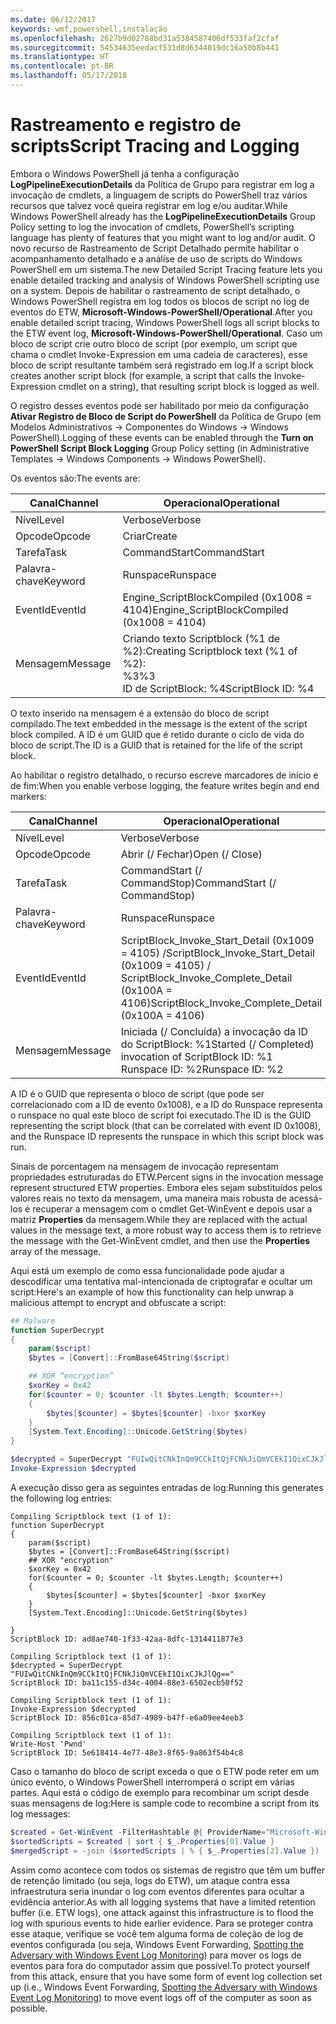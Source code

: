 ```yaml
---
ms.date: 06/12/2017
keywords: wmf,powershell,instalação
ms.openlocfilehash: 2627b9d02788bd31a5384587406df533faf2cfaf
ms.sourcegitcommit: 54534635eedacf531d8d6344019dc16a50b8b441
ms.translationtype: HT
ms.contentlocale: pt-BR
ms.lasthandoff: 05/17/2018
---
```

# <a name="script-tracing-and-logging"></a><span data-ttu-id="c263b-102">Rastreamento e registro de scripts</span><span class="sxs-lookup"><span data-stu-id="c263b-102">Script Tracing and Logging</span></span>

<span data-ttu-id="c263b-103">Embora o Windows PowerShell já tenha a configuração **LogPipelineExecutionDetails** da Política de Grupo para registrar em log a invocação de cmdlets, a linguagem de scripts do PowerShell traz vários recursos que talvez você queira registrar em log e/ou auditar.</span><span class="sxs-lookup"><span data-stu-id="c263b-103">While Windows PowerShell already has the **LogPipelineExecutionDetails** Group Policy setting to log the invocation of cmdlets, PowerShell’s scripting language has plenty of features that you might want to log and/or audit.</span></span> <span data-ttu-id="c263b-104">O novo recurso de Rastreamento de Script Detalhado permite habilitar o acompanhamento detalhado e a análise de uso de scripts do Windows PowerShell em um sistema.</span><span class="sxs-lookup"><span data-stu-id="c263b-104">The new Detailed Script Tracing feature lets you enable detailed tracking and analysis of Windows PowerShell scripting use on a system.</span></span> <span data-ttu-id="c263b-105">Depois de habilitar o rastreamento de script detalhado, o Windows PowerShell registra em log todos os blocos de script no log de eventos do ETW, **Microsoft-Windows-PowerShell/Operational**.</span><span class="sxs-lookup"><span data-stu-id="c263b-105">After you enable detailed script tracing, Windows PowerShell logs all script blocks to the ETW event log, **Microsoft-Windows-PowerShell/Operational**.</span></span> <span data-ttu-id="c263b-106">Caso um bloco de script crie outro bloco de script (por exemplo, um script que chama o cmdlet Invoke-Expression em uma cadeia de caracteres), esse bloco de script resultante também será registrado em log.</span><span class="sxs-lookup"><span data-stu-id="c263b-106">If a script block creates another script block (for example, a script that calls the Invoke-Expression cmdlet on a string), that resulting script block is logged as well.</span></span>

<span data-ttu-id="c263b-107">O registro desses eventos pode ser habilitado por meio da configuração **Ativar Registro de Bloco de Script do PowerShell** da Política de Grupo (em Modelos Administrativos -> Componentes do Windows -> Windows PowerShell).</span><span class="sxs-lookup"><span data-stu-id="c263b-107">Logging of these events can be enabled through the **Turn on PowerShell Script Block Logging** Group Policy setting (in Administrative Templates -> Windows Components -> Windows PowerShell).</span></span>

<span data-ttu-id="c263b-108">Os eventos são:</span><span class="sxs-lookup"><span data-stu-id="c263b-108">The events are:</span></span>

| <span data-ttu-id="c263b-109">Canal</span><span class="sxs-lookup"><span data-stu-id="c263b-109">Channel</span></span> | <span data-ttu-id="c263b-110">Operacional</span><span class="sxs-lookup"><span data-stu-id="c263b-110">Operational</span></span>                                 |
|---------|---------------------------------------------|
| <span data-ttu-id="c263b-111">Nível</span><span class="sxs-lookup"><span data-stu-id="c263b-111">Level</span></span>   | <span data-ttu-id="c263b-112">Verbose</span><span class="sxs-lookup"><span data-stu-id="c263b-112">Verbose</span></span>                                     |
| <span data-ttu-id="c263b-113">Opcode</span><span class="sxs-lookup"><span data-stu-id="c263b-113">Opcode</span></span>  | <span data-ttu-id="c263b-114">Criar</span><span class="sxs-lookup"><span data-stu-id="c263b-114">Create</span></span>                                      |
| <span data-ttu-id="c263b-115">Tarefa</span><span class="sxs-lookup"><span data-stu-id="c263b-115">Task</span></span>    | <span data-ttu-id="c263b-116">CommandStart</span><span class="sxs-lookup"><span data-stu-id="c263b-116">CommandStart</span></span>                                |
| <span data-ttu-id="c263b-117">Palavra-chave</span><span class="sxs-lookup"><span data-stu-id="c263b-117">Keyword</span></span> | <span data-ttu-id="c263b-118">Runspace</span><span class="sxs-lookup"><span data-stu-id="c263b-118">Runspace</span></span>                                    |
| <span data-ttu-id="c263b-119">EventId</span><span class="sxs-lookup"><span data-stu-id="c263b-119">EventId</span></span> | <span data-ttu-id="c263b-120">Engine_ScriptBlockCompiled (0x1008 = 4104)</span><span class="sxs-lookup"><span data-stu-id="c263b-120">Engine_ScriptBlockCompiled (0x1008 = 4104)</span></span>  |
| <span data-ttu-id="c263b-121">Mensagem</span><span class="sxs-lookup"><span data-stu-id="c263b-121">Message</span></span> | <span data-ttu-id="c263b-122">Criando texto Scriptblock (%1 de %2):</span><span class="sxs-lookup"><span data-stu-id="c263b-122">Creating Scriptblock text (%1 of %2):</span></span> </br> <span data-ttu-id="c263b-123">%3</span><span class="sxs-lookup"><span data-stu-id="c263b-123">%3</span></span> </br> <span data-ttu-id="c263b-124">ID de ScriptBlock: %4</span><span class="sxs-lookup"><span data-stu-id="c263b-124">ScriptBlock ID: %4</span></span> |


<span data-ttu-id="c263b-125">O texto inserido na mensagem é a extensão do bloco de script compilado.</span><span class="sxs-lookup"><span data-stu-id="c263b-125">The text embedded in the message is the extent of the script block compiled.</span></span> <span data-ttu-id="c263b-126">A ID é um GUID que é retido durante o ciclo de vida do bloco de script.</span><span class="sxs-lookup"><span data-stu-id="c263b-126">The ID is a GUID that is retained for the life of the script block.</span></span>

<span data-ttu-id="c263b-127">Ao habilitar o registro detalhado, o recurso escreve marcadores de início e de fim:</span><span class="sxs-lookup"><span data-stu-id="c263b-127">When you enable verbose logging, the feature writes begin and end markers:</span></span>

| <span data-ttu-id="c263b-128">Canal</span><span class="sxs-lookup"><span data-stu-id="c263b-128">Channel</span></span> | <span data-ttu-id="c263b-129">Operacional</span><span class="sxs-lookup"><span data-stu-id="c263b-129">Operational</span></span>                                            |
|---------|--------------------------------------------------------|
| <span data-ttu-id="c263b-130">Nível</span><span class="sxs-lookup"><span data-stu-id="c263b-130">Level</span></span>   | <span data-ttu-id="c263b-131">Verbose</span><span class="sxs-lookup"><span data-stu-id="c263b-131">Verbose</span></span>                                                |
| <span data-ttu-id="c263b-132">Opcode</span><span class="sxs-lookup"><span data-stu-id="c263b-132">Opcode</span></span>  | <span data-ttu-id="c263b-133">Abrir (/ Fechar)</span><span class="sxs-lookup"><span data-stu-id="c263b-133">Open (/ Close)</span></span>                                         |
| <span data-ttu-id="c263b-134">Tarefa</span><span class="sxs-lookup"><span data-stu-id="c263b-134">Task</span></span>    | <span data-ttu-id="c263b-135">CommandStart (/ CommandStop)</span><span class="sxs-lookup"><span data-stu-id="c263b-135">CommandStart (/ CommandStop)</span></span>                           |
| <span data-ttu-id="c263b-136">Palavra-chave</span><span class="sxs-lookup"><span data-stu-id="c263b-136">Keyword</span></span> | <span data-ttu-id="c263b-137">Runspace</span><span class="sxs-lookup"><span data-stu-id="c263b-137">Runspace</span></span>                                               |
| <span data-ttu-id="c263b-138">EventId</span><span class="sxs-lookup"><span data-stu-id="c263b-138">EventId</span></span> | <span data-ttu-id="c263b-139">ScriptBlock\_Invoke\_Start\_Detail (0x1009 = 4105) /</span><span class="sxs-lookup"><span data-stu-id="c263b-139">ScriptBlock\_Invoke\_Start\_Detail (0x1009 = 4105) /</span></span> </br> <span data-ttu-id="c263b-140">ScriptBlock\_Invoke\_Complete\_Detail (0x100A = 4106)</span><span class="sxs-lookup"><span data-stu-id="c263b-140">ScriptBlock\_Invoke\_Complete\_Detail (0x100A = 4106)</span></span> |
| <span data-ttu-id="c263b-141">Mensagem</span><span class="sxs-lookup"><span data-stu-id="c263b-141">Message</span></span> | <span data-ttu-id="c263b-142">Iniciada (/ Concluída) a invocação da ID do ScriptBlock: %1</span><span class="sxs-lookup"><span data-stu-id="c263b-142">Started (/ Completed) invocation of ScriptBlock ID: %1</span></span> </br> <span data-ttu-id="c263b-143">Runspace ID: %2</span><span class="sxs-lookup"><span data-stu-id="c263b-143">Runspace ID: %2</span></span> |

<span data-ttu-id="c263b-144">A ID é o GUID que representa o bloco de script (que pode ser correlacionado com a ID de evento 0x1008), e a ID do Runspace representa o runspace no qual este bloco de script foi executado.</span><span class="sxs-lookup"><span data-stu-id="c263b-144">The ID is the GUID representing the script block (that can be correlated with event ID 0x1008), and the Runspace ID represents the runspace in which this script block was run.</span></span>

<span data-ttu-id="c263b-145">Sinais de porcentagem na mensagem de invocação representam propriedades estruturadas do ETW.</span><span class="sxs-lookup"><span data-stu-id="c263b-145">Percent signs in the invocation message represent structured ETW properties.</span></span> <span data-ttu-id="c263b-146">Embora eles sejam substituídos pelos valores reais no texto da mensagem, uma maneira mais robusta de acessá-los é recuperar a mensagem com o cmdlet Get-WinEvent e depois usar a matriz **Properties** da mensagem.</span><span class="sxs-lookup"><span data-stu-id="c263b-146">While they are replaced with the actual values in the message text, a more robust way to access them is to retrieve the message with the Get-WinEvent cmdlet, and then use the **Properties** array of the message.</span></span>

<span data-ttu-id="c263b-147">Aqui está um exemplo de como essa funcionalidade pode ajudar a descodificar uma tentativa mal-intencionada de criptografar e ocultar um script:</span><span class="sxs-lookup"><span data-stu-id="c263b-147">Here's an example of how this functionality can help unwrap a malicious attempt to encrypt and obfuscate a script:</span></span>

```powershell
## Malware
function SuperDecrypt
{
    param($script)
    $bytes = [Convert]::FromBase64String($script)

    ## XOR “encryption”
    $xorKey = 0x42
    for($counter = 0; $counter -lt $bytes.Length; $counter++)
    {
        $bytes[$counter] = $bytes[$counter] -bxor $xorKey
    }
    [System.Text.Encoding]::Unicode.GetString($bytes)
}

$decrypted = SuperDecrypt "FUIwQitCNkInQm9CCkItQjFCNkJiQmVCEkI1QixCJkJlQg=="
Invoke-Expression $decrypted
```

<span data-ttu-id="c263b-148">A execução disso gera as seguintes entradas de log:</span><span class="sxs-lookup"><span data-stu-id="c263b-148">Running this generates the following log entries:</span></span>

```
Compiling Scriptblock text (1 of 1):
function SuperDecrypt
{
    param($script)
    $bytes = [Convert]::FromBase64String($script)
    ## XOR "encryption"
    $xorKey = 0x42
    for($counter = 0; $counter -lt $bytes.Length; $counter++)
    {
        $bytes[$counter] = $bytes[$counter] -bxor $xorKey
    }
    [System.Text.Encoding]::Unicode.GetString($bytes)

}
ScriptBlock ID: ad8ae740-1f33-42aa-8dfc-1314411877e3

Compiling Scriptblock text (1 of 1):
$decrypted = SuperDecrypt "FUIwQitCNkInQm9CCkItQjFCNkJiQmVCEkI1QixCJkJlQg=="
ScriptBlock ID: ba11c155-d34c-4004-88e3-6502ecb50f52

Compiling Scriptblock text (1 of 1):
Invoke-Expression $decrypted
ScriptBlock ID: 856c01ca-85d7-4989-b47f-e6a09ee4eeb3

Compiling Scriptblock text (1 of 1):
Write-Host 'Pwnd'
ScriptBlock ID: 5e618414-4e77-48e3-8f65-9a863f54b4c8
```

Caso o tamanho do bloco de script exceda o que o ETW pode reter em um único evento, o Windows PowerShell interromperá o script em várias partes. <span data-ttu-id="c263b-150">Aqui está o código de exemplo para recombinar um script desde suas mensagens de log:</span><span class="sxs-lookup"><span data-stu-id="c263b-150">Here is sample code to recombine a script from its log messages:</span></span>

```powershell
$created = Get-WinEvent -FilterHashtable @{ ProviderName="Microsoft-Windows-PowerShell"; Id = 4104 } | Where-Object { $_.<...> }
$sortedScripts = $created | sort { $_.Properties[0].Value }
$mergedScript = -join ($sortedScripts | % { $_.Properties[2].Value })
```

<span data-ttu-id="c263b-151">Assim como acontece com todos os sistemas de registro que têm um buffer de retenção limitado (ou seja, logs do ETW), um ataque contra essa infraestrutura seria inundar o log com eventos diferentes para ocultar a evidência anterior.</span><span class="sxs-lookup"><span data-stu-id="c263b-151">As with all logging systems that have a limited retention buffer (i.e. ETW logs), one attack against this infrastructure is to flood the log with spurious events to hide earlier evidence.</span></span> <span data-ttu-id="c263b-152">Para se proteger contra esse ataque, verifique se você tem alguma forma de coleção de log de eventos configurada (ou seja, Windows Event Forwarding, [Spotting the Adversary with Windows Event Log Monitoring](http://www.nsa.gov/ia/_files/app/Spotting_the_Adversary_with_Windows_Event_Log_Monitoring.pdf)) para mover os logs de eventos para fora do computador assim que possível.</span><span class="sxs-lookup"><span data-stu-id="c263b-152">To protect yourself from this attack, ensure that you have some form of event log collection set up (i.e., Windows Event Forwarding, [Spotting the Adversary with Windows Event Log Monitoring](http://www.nsa.gov/ia/_files/app/Spotting_the_Adversary_with_Windows_Event_Log_Monitoring.pdf)) to move event logs off of the computer as soon as possible.</span></span>
